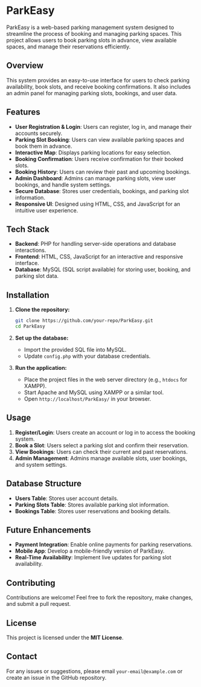 # ParkEasy

ParkEasy is a web-based parking management system designed to streamline the process of booking and managing parking spaces. This project allows users to book parking slots in advance, view available spaces, and manage their reservations efficiently.

## Overview

This system provides an easy-to-use interface for users to check parking availability, book slots, and receive booking confirmations. It also includes an admin panel for managing parking slots, bookings, and user data.

## Features

- **User Registration & Login**: Users can register, log in, and manage their accounts securely.
- **Parking Slot Booking**: Users can view available parking spaces and book them in advance.
- **Interactive Map**: Displays parking locations for easy selection.
- **Booking Confirmation**: Users receive confirmation for their booked slots.
- **Booking History**: Users can review their past and upcoming bookings.
- **Admin Dashboard**: Admins can manage parking slots, view user bookings, and handle system settings.
- **Secure Database**: Stores user credentials, bookings, and parking slot information.
- **Responsive UI**: Designed using HTML, CSS, and JavaScript for an intuitive user experience.

## Tech Stack

- **Backend**: PHP for handling server-side operations and database interactions.
- **Frontend**: HTML, CSS, JavaScript for an interactive and responsive interface.
- **Database**: MySQL (SQL script available) for storing user, booking, and parking slot data.

## Installation

1. **Clone the repository:**
   ```bash
   git clone https://github.com/your-repo/ParkEasy.git
   cd ParkEasy
   ```
2. **Set up the database:**
   - Import the provided SQL file into MySQL.
   - Update `config.php` with your database credentials.

3. **Run the application:**
   - Place the project files in the web server directory (e.g., `htdocs` for XAMPP).
   - Start Apache and MySQL using XAMPP or a similar tool.
   - Open `http://localhost/ParkEasy/` in your browser.

## Usage

1. **Register/Login**: Users create an account or log in to access the booking system.
2. **Book a Slot**: Users select a parking slot and confirm their reservation.
3. **View Bookings**: Users can check their current and past reservations.
4. **Admin Management**: Admins manage available slots, user bookings, and system settings.

## Database Structure

- **Users Table**: Stores user account details.
- **Parking Slots Table**: Stores available parking slot information.
- **Bookings Table**: Stores user reservations and booking details.

## Future Enhancements

- **Payment Integration**: Enable online payments for parking reservations.
- **Mobile App**: Develop a mobile-friendly version of ParkEasy.
- **Real-Time Availability**: Implement live updates for parking slot availability.

## Contributing

Contributions are welcome! Feel free to fork the repository, make changes, and submit a pull request.

## License

This project is licensed under the **MIT License**.

## Contact

For any issues or suggestions, please email `your-email@example.com` or create an issue in the GitHub repository.
